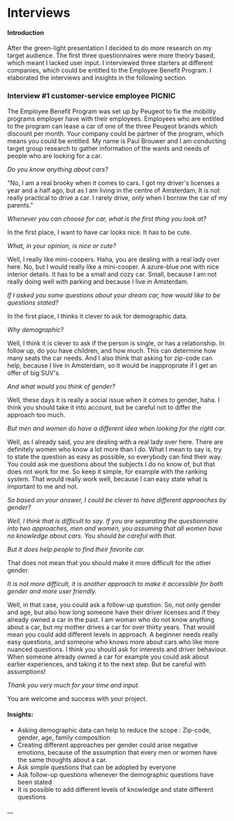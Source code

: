 # Interviews

#### Introduction

After the green-light presentation I decided to do more research on my target audience. The first three questionnaires were more theory based, which meant I lacked user input. I interviewed three starters at different companies, which could be entitled to the Employee Benefit Program. I elaborated the interviews and insights in the following section.

### Interview \#1 customer-service employee PICNIC

The Employee Benefit Program was set up by Peugeot to fix the mobility programs employer have with their employees. Employees who are entitled to the program can lease a car of one of the three Peugeot brands which discount per month. Your company could be partner of the program, which means you could be entitled. My name is Paul Brouwer and I am conducting target group research to gather information of the wants and needs of people who are looking for a car. 

_Do you know anything about cars?_

"No, I am a real brooky when it comes to cars. I got my driver's licenses a year and a half ago, but as I am living in the centre of Amsterdam, It is not really practical to drive a car. I rarely drive, only when I borrow the car of my parents."

_Whenever you can choose for car, what is the first thing you look at?_

In the first place, I want to have car looks nice. It has to be cute. 

_What, in your opinion, is nice or cute?_

Well, I really like mini-coopers. Haha, you are dealing with a real lady over here. No, but I would really like a mini-cooper. A azure-blue one with nice interior details. It has to be a small and cozy car. Small, because I am not really doing well with parking and because I live in Amsterdam. 

_If I asked you some questions about your dream car, how would like to be questions stated?_

In the first place, I thinks it clever to ask for demographic data.

_Why demographic?_

Well, I think it is clever to ask if the person is single, or has a relationship. In follow up, do you have children, and how much. This can determine how many seats the car needs. And I also think that asking for zip-code can help, because I live in Amsterdam, so it would be inappropriate if I get an offer of big SUV's.  

_And what would you think of gender?_

Well, these days it is really a social issue when it comes to gender, haha. I think you should take it into account, but be careful not to differ the approach too much. 

_But men and women do have a different idea when looking for the right car._

Well, as I already said, you are dealing with a real lady over here. There are definitely women who know a lot more than I do. What I mean to say is, try to state the question as easy as possible, so everybody can find their way. You could ask me questions about the subjects I do no know of, but that does not work for me. So keep it simple, for example with the ranking system. That would really work well, because I can easy state what is important to me and not. 

_So based on your answer, I could be clever to have different approaches by gender?_

_Well, I think that is difficult to say. If you are separating the questionnaire into two approaches, men and women, you assuming that all women have no knowledge about cars. You should be careful with that._ 

_But it does help people to find their favorite car._

That does not mean that you should make it more difficult for the other gender.

_It is not more difficult, it is another approach to make it accessible for both gender and more user friendly._ 

Well, in that case, you could ask a follow-up question. So, not only gender and age, but also how long someone have their driver licenses and if they already owned a car in the past. I am woman who do not know anything about a car, but my mother drives a car for over thirty years. That would mean you could add different levels in approach. A beginner needs really easy questions, and someone who knows more about cars who like more nuanced questions. I think you should ask for interests and driver behaviour. When someone already owned a car for example you could ask about earlier experiences, and taking it to the next step. But be careful with assumptions!

_Thank you very much for your time and input._

You are welcome and success with your project.



#### Insights:

* Asking demographic data can help to reduce the scope : Zip-code, gender, age, family composition
* Creating different approaches per gender could arise negative emotions, because of the assumption that every men or women have the same thoughts about a car. 
* Ask simple questions that can be adopted by everyone
* Ask follow-up questions whenever the demographic questions have been stated
* It is possible to add different levels of knowledge and state different questions 



\_\_















